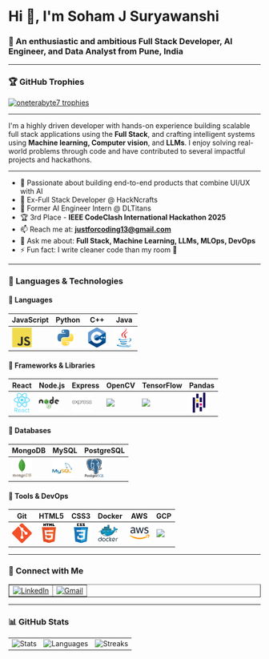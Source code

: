 <h1>Hi 👋, I'm Soham J Suryawanshi</h1>

<h3>🚀 An enthusiastic and ambitious Full Stack Developer, AI Engineer, and Data Analyst from Pune, India</h3>

---

### 🏆 GitHub Trophies

<a href="https://github.com/ryo-ma/github-profile-trophy">
  <img src="https://github-profile-trophy.vercel.app/?username=oneterabyte7&theme=onedark" alt="oneterabyte7 trophies" />
</a>

---

I'm a highly driven developer with hands-on experience building scalable full stack applications using the **Full Stack**, and crafting intelligent systems using **Machine learning, Computer vision**, and **LLMs**. I enjoy solving real-world problems through code and have contributed to several impactful projects and hackathons.

---

- 🎯 Passionate about building end-to-end products that combine UI/UX with AI
- 💼 Ex-Full Stack Developer @ HackNcrafts  
- 🧠 Former AI Engineer Intern @ DLTitans  
- 🏆 3rd Place - **IEEE CodeClash International Hackathon 2025**  
- 📫 Reach me at: **justforcoding13@gmail.com**  
- 💬 Ask me about: **Full Stack, Machine Learning, LLMs, MLOps, DevOps**
- ⚡ Fun fact: I write cleaner code than my room 🧹

---

### 🧠 Languages & Technologies

#### 🔹 Languages

| JavaScript | Python | C++ | Java |
|------------|--------|-----|------|
| <img src="https://raw.githubusercontent.com/devicons/devicon/master/icons/javascript/javascript-original.svg" width="40"/> | <img src="https://raw.githubusercontent.com/devicons/devicon/master/icons/python/python-original.svg" width="40"/> | <img src="https://raw.githubusercontent.com/devicons/devicon/master/icons/cplusplus/cplusplus-original.svg" width="40"/> | <img src="https://raw.githubusercontent.com/devicons/devicon/master/icons/java/java-original.svg" width="40"/> |

#### 🔹 Frameworks & Libraries

| React | Node.js | Express | OpenCV | TensorFlow | Pandas |
|-------|---------|---------|--------|------------|--------|
| <img src="https://raw.githubusercontent.com/devicons/devicon/master/icons/react/react-original-wordmark.svg" width="40"/> | <img src="https://raw.githubusercontent.com/devicons/devicon/master/icons/nodejs/nodejs-original-wordmark.svg" width="40"/> | <img src="https://raw.githubusercontent.com/devicons/devicon/master/icons/express/express-original-wordmark.svg" width="40"/> | <img src="https://www.vectorlogo.zone/logos/opencv/opencv-icon.svg" width="40"/> | <img src="https://www.vectorlogo.zone/logos/tensorflow/tensorflow-icon.svg" width="40"/> | <img src="https://raw.githubusercontent.com/devicons/devicon/master/icons/pandas/pandas-original.svg" width="40"/> |

#### 🔹 Databases

| MongoDB | MySQL | PostgreSQL |
|---------|-------|------------|
| <img src="https://raw.githubusercontent.com/devicons/devicon/master/icons/mongodb/mongodb-original-wordmark.svg" width="40"/> | <img src="https://raw.githubusercontent.com/devicons/devicon/master/icons/mysql/mysql-original-wordmark.svg" width="40"/> | <img src="https://raw.githubusercontent.com/devicons/devicon/master/icons/postgresql/postgresql-original-wordmark.svg" width="40"/> |

#### 🔹 Tools & DevOps

| Git | HTML5 | CSS3 | Docker | AWS | GCP |
|-----|-------|------|--------|-----|-----|
| <img src="https://raw.githubusercontent.com/devicons/devicon/master/icons/git/git-original.svg" width="40"/> | <img src="https://raw.githubusercontent.com/devicons/devicon/master/icons/html5/html5-original-wordmark.svg" width="40"/> | <img src="https://raw.githubusercontent.com/devicons/devicon/master/icons/css3/css3-original-wordmark.svg" width="40"/> | <img src="https://raw.githubusercontent.com/devicons/devicon/master/icons/docker/docker-original-wordmark.svg" width="40"/> | <img src="https://raw.githubusercontent.com/devicons/devicon/master/icons/amazonwebservices/amazonwebservices-original-wordmark.svg" width="40"/> | <img src="https://www.vectorlogo.zone/logos/google_cloud/google_cloud-icon.svg" width="40"/> |

---

### 🔗 Connect with Me

<table border="1" cellpadding="8" cellspacing="0">
  <tr>
    <td>
      <a href="https://linkedin.com/in/sohamjs1313" target="_blank">
        <img src="https://raw.githubusercontent.com/rahuldkjain/github-profile-readme-generator/master/src/images/icons/Social/linked-in-alt.svg" alt="LinkedIn" width="40" />
      </a>
    </td>
    <td>
      <a href="mailto:justforcoding13@gmail.com" target="_blank">
        <img src="https://upload.wikimedia.org/wikipedia/commons/4/4e/Gmail_Icon.svg" alt="Gmail" width="40" />
      </a>
    </td>
  </tr>
</table>

---

<h3>📊 GitHub Stats</h3>

<table>
  <tr>
    <td>
      <img src="https://github-readme-stats.vercel.app/api?username=oneterabyte7&show_icons=true&locale=en&theme=onedark" alt="Stats" />
    </td>
    <td>
      <img src="https://github-readme-stats.vercel.app/api/top-langs/?username=oneterabyte7&layout=compact&theme=onedark" alt="Languages" />
    </td>
    <td>
      <img src="https://github-readme-streak-stats.herokuapp.com/?user=oneterabyte7&theme=onedark" alt="Streaks" />
    </td>
  </tr>
</table>


